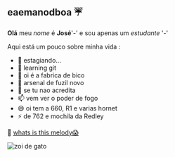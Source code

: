## eaemanodboa ☔

__Olá__ meu _nome_ é **José**'-' e sou apenas um *estudante* '-'

Aqui está um pouco sobre minha vida :
- 🔭 estagiando...
- 🌱 learning git
- 👯 oi é a fabrica de bico 
- 🤔 arsenal de fuzil novo
- 💬 se tu nao acredita
- 📫 vem ver o poder de fogo
- 😄 oi tem a 660, R1 e varias hornet
- ⚡ de 762 e mochila da Redley

🐊 [whats is this melody😱](https://www.youtube.com/watch?v=rIkDNCIz6as)

![zoi de gato](https://encrypted-tbn0.gstatic.com/images?q=tbn:ANd9GcRVp37aAkM3iW5Lr-hOHLYTTYcOyJRvHTq6__Kq_zrX&s)

